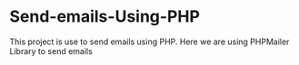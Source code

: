 # Send-emails-Using-PHP
This project is use to send emails using PHP. Here we are using PHPMailer Library to send emails
